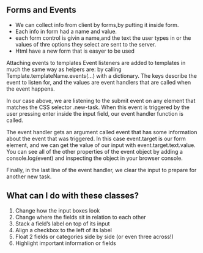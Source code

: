 ## Forms and Events
- We can collect info from client by forms,by putting it inside form.
- Each info in form had a name and value.
- each form control is givin a name,and the text the user types in or the values of thre options they select are sent to the server.
- Html have a new form that is easyer to be used

Attaching events to templates
Event listeners are added to templates in much the same way as helpers are: by calling Template.templateName.events(...) with a dictionary. The keys describe the event to listen for, and the values are event handlers that are called when the event happens.

In our case above, we are listening to the submit event on any element that matches the CSS selector .new-task. When this event is triggered by the user pressing enter inside the input field, our event handler function is called.

The event handler gets an argument called event that has some information about the event that was triggered. In this case event.target is our form element, and we can get the value of our input with event.target.text.value. You can see all of the other properties of the event object by adding a console.log(event) and inspecting the object in your browser console.

Finally, in the last line of the event handler, we clear the input to prepare for another new task.


## What can I do with these classes?
1. Change how the input boxes look
2. Change where the fields sit in relation to each  other
3. Stack a field’s label on top of its input
4. Align a checkbox to the left of its label
5. Float 2 fields or categories side by side (or even three across!)
6. Highlight important information or fields

